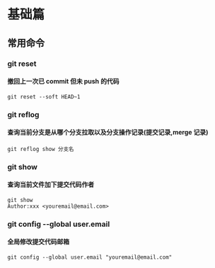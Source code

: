 # 基础篇

## 常用命令

### git reset

#### 撤回上一次已 commit 但未 push 的代码

```shell
git reset --soft HEAD~1
```

### git reflog

#### 查询当前分支是从哪个分支拉取以及分支操作记录(提交记录,merge 记录)

```shell
git reflog show 分支名
```

### git show

#### 查询当前文件加下提交代码作者

```shell
git show
Author:xxx <youremail@email.com>
```

### git config --global user.email

#### 全局修改提交代码邮箱

```shell
git config --global user.email "youremail@email.com"
```
